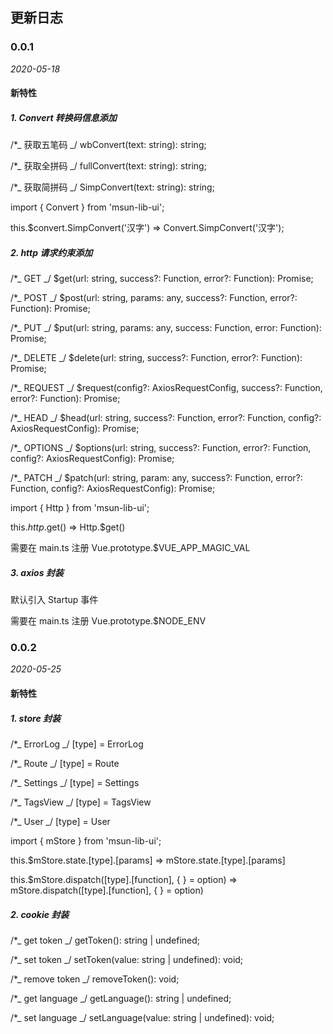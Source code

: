 ## 更新日志

### 0.0.1

_2020-05-18_

#### 新特性

##### 1. Convert 转换码信息添加

/\*_ 获取五笔码 _/ 
wbConvert(text: string): string;

/\*_ 获取全拼码 _/ 
fullConvert(text: string): string;

/\*_ 获取简拼码 _/ 
SimpConvert(text: string): string;

import { Convert } from 'msun-lib-ui';

this.$convert.SimpConvert('汉字') => Convert.SimpConvert('汉字');

##### 2. http 请求约束添加

/\*_ GET _/ 
$get(url: string, success?: Function, error?: Function): Promise<any>;

/\*_ POST _/ 
$post(url: string, params: any, success?: Function, error?: Function): Promise<any>;

/\*_ PUT _/ 
$put(url: string, params: any, success: Function, error: Function): Promise<any>;

/\*_ DELETE _/ 
$delete(url: string, success?: Function, error?: Function): Promise<any>;

/\*_ REQUEST _/ 
$request(config?: AxiosRequestConfig, success?: Function, error?: Function): Promise<any>;

/\*_ HEAD _/ 
$head(url: string, success?: Function, error?: Function, config?: AxiosRequestConfig): Promise<any>;

/\*_ OPTIONS _/ 
$options(url: string, success?: Function, error?: Function, config?: AxiosRequestConfig): Promise<any>;

/\*_ PATCH _/ 
$patch(url: string, param: any, success?: Function, error?: Function, config?: AxiosRequestConfig): Promise<any>;


import { Http } from 'msun-lib-ui';

this.$http.$get() => Http.$get()

需要在 main.ts 注册 Vue.prototype.$VUE_APP_MAGIC_VAL

##### 3. axios 封装

默认引入 Startup 事件

需要在 main.ts 注册 Vue.prototype.$NODE_ENV

### 0.0.2

_2020-05-25_

#### 新特性

##### 1. store 封装

/\*_ ErrorLog _/ 
[type] = ErrorLog

/\*_ Route _/ 
[type] = Route

/\*_ Settings _/ 
[type] = Settings

/\*_ TagsView _/ 
[type] = TagsView

/\*_ User _/ 
[type] = User

import { mStore } from 'msun-lib-ui';

this.$mStore.state.[type].[params] => mStore.state.[type].[params]

this.$mStore.dispatch([type].[function], { } = option) => mStore.dispatch([type].[function], { } = option)

##### 2. cookie 封装

/\*_ get token _/ 
getToken(): string | undefined;

/\*_ set token _/ 
setToken(value: string | undefined): void;

/\*_ remove token _/ 
removeToken(): void;

/\*_ get language _/ 
getLanguage(): string | undefined;

/\*_ set language _/ 
setLanguage(value: string | undefined): void;
